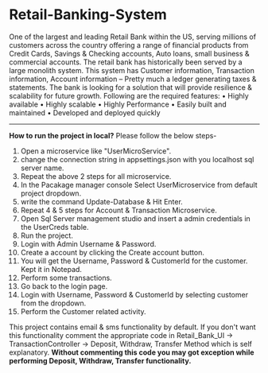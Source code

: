 # Retail-Banking-System
One of the largest and leading Retail Bank within the US, serving millions of customers across the country offering a range of financial products from Credit Cards, Savings &amp; Checking accounts, Auto loans, small business &amp; commercial accounts. The retail bank has historically been served by a large monolith system. This system has Customer information, Transaction information, Account information – Pretty much a ledger generating taxes &amp; statements. The bank is looking for a solution that will provide resilience &amp; scalability for future growth. Following are the required features: • Highly available • Highly scalable • Highly Performance • Easily built and maintained • Developed and deployed quickly

------------------------------------------------------------------------------------------------------------------------------------------------------------------------
**How to run the project in local?**
Please follow the below steps-
1) Open a microservice like "UserMicroService".
2) change the connection string in appsettings.json with you localhost sql server name.
3) Repeat the above 2 steps for all microservice.
4) In the Pacakage manager console Select UserMicroservice from default project dropdown.
5) write the command Update-Database & Hit Enter.
6) Repeat 4 & 5 steps for Account & Transaction Microservice.
7) Open Sql Server management studio and insert a admin credentials in the UserCreds table.
8) Run the project.
9) Login with Admin Username & Password.
10) Create a account by clicking the Create account button.
11) You will get the Username, Password & CustomerId for the customer. Kept it in Notepad.
12) Perform some transactions.
13) Go back to the login page.
14) Login with Username, Password & CustomerId by selecting customer from the dropdown.
15) Perform the Customer related activity.

This project contains email & sms functionality by default.
If you don't want this functionality comment the appropriate code in Retail_Bank_UI -> TransactionController -> Deposit, Withdraw, Transfer Method which is self explanatory.
**Without commenting this code you may got exception while performing Deposit, Withdraw, Transfer functionality.**
